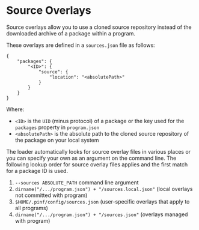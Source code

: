 Source Overlays
===============

Source overlays allow you to use a cloned source repository instead of the downloaded archive of a package within a program.

These overlays are defined in a `sources.json` file as follows:

    {
        "packages": {
            "<ID>": {
                "source": {
                    "location": "<absolutePath>"
                }
            }
        }
    }

Where:

  * `<ID>` is the `UID` (minus protocol) of a package or the key used for the `packages` property in `program.json`
  * `<absolutePath>` is the absolute path to the cloned source repository of the package on your local system

The loader automatically looks for source overlay files in various places or you can specify your own as an argument on the command line.
The following lookup order for source overlay files applies and the first match for a package ID is used.

  1. `--sources ABSOLUTE_PATH` command line argument
  2. `dirname("/.../program.json") + "/sources.local.json"` (local overlays not committed with program)
  3. `$HOME/.pinf/config/sources.json` (user-specific overlays that apply to all programs)
  4. `dirname("/.../program.json") + "/sources.json"` (overlays managed with program)
